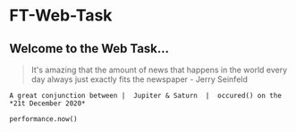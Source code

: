 # FT-Web-Task

## Welcome to the Web Task... 

>It's amazing that the amount of news that happens in the world every day always just exactly fits the newspaper - Jerry Seinfeld

```
A great conjunction between |  Jupiter & Saturn  |  occured() on the *21t December 2020*
```
```
performance.now()
```
